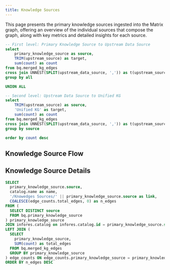 ```yaml
---
title: Knowledge Sources
---
```


This page presents the primary knowledge sources ingested into the Matrix graph, offering an overview of the individual sources that compose the graph, along with key metrics and detailed insights for each source.

```sql knowledge_source_sankey
-- First level: Primary Knowledge Source to Upstream Data Source
select 
    primary_knowledge_source as source, 
    TRIM(upstream_source) as target, 
    sum(count) as count
from bq.merged_kg_edges
cross join UNNEST(SPLIT(upstream_data_source, ',')) as t(upstream_source)
group by all

UNION ALL

-- Second level: Upstream Data Source to Unified KG
select 
    TRIM(upstream_source) as source,
    'Unified KG' as target,
    sum(count) as count
from bq.merged_kg_edges
cross join UNNEST(SPLIT(upstream_data_source, ',')) as t(upstream_source)
group by source

order by count desc
```
## Knowledge Source Flow

<SankeyDiagram 
  data={knowledge_source_sankey} 
  sourceCol='source'
  targetCol='target'
  valueCol='count'
  linkLabels='full'
  linkColor='gradient'
  title='Knowledge Source to Unified KG Flow'
  subtitle='Flow showing how primary knowledge sources connect to their upstream data sources'
  chartAreaHeight={1200}
  valueFmt='0,0'
/>

## Knowledge Source Details

```sql knowledge_source_table
SELECT 
  primary_knowledge_source.source,
  catalog.name as name,
  '/Knowedges Sources/' || primary_knowledge_source.source as link,
  COALESCE(edge_counts.total_edges, 0) as n_edges
FROM (
  SELECT DISTINCT source 
  FROM bq.primary_knowledge_source
) primary_knowledge_source
JOIN infores.catalog on infores.catalog.id = primary_knowledge_source.source
LEFT JOIN (
  SELECT 
    primary_knowledge_source,
    SUM(count) as total_edges
  FROM bq.merged_kg_edges
  GROUP BY primary_knowledge_source
) edge_counts ON edge_counts.primary_knowledge_source = primary_knowledge_source.source
ORDER BY n_edges DESC
```

<DataTable data={knowledge_source_table} link=link>
  <Column id="source" title="Knowledge Source ID" />
  <Column id="name" title="Name" />
  <Column id="n_edges" title="Edges" fmt="num0" />
</DataTable>

